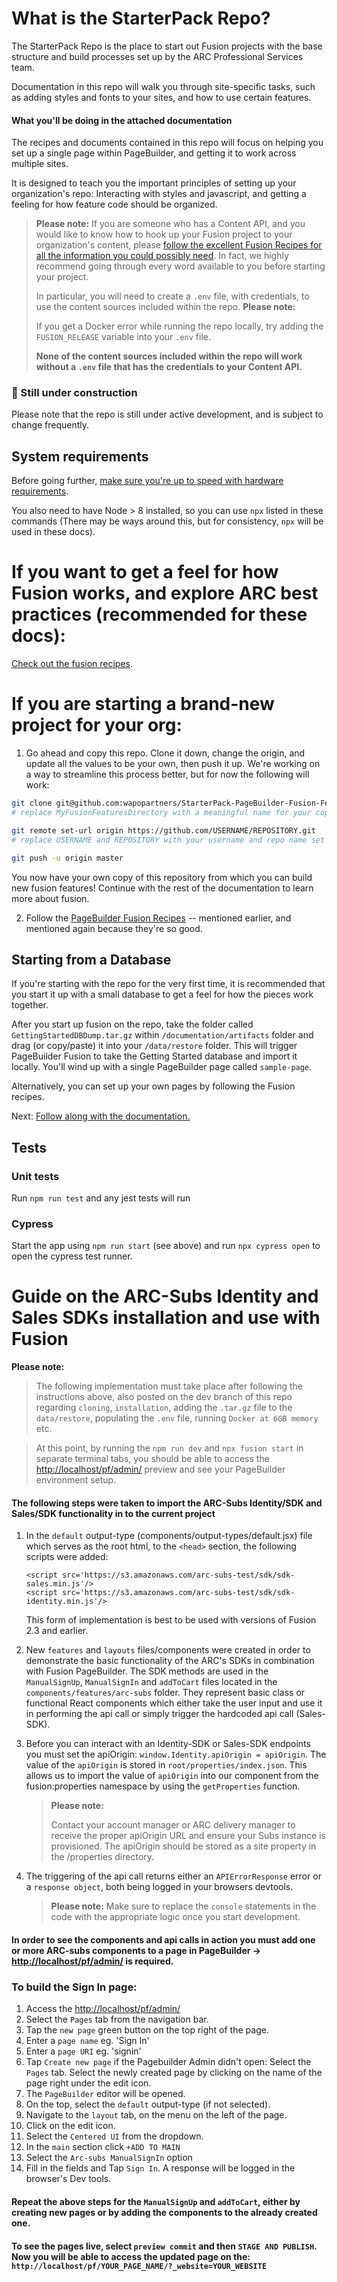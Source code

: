 # What is the StarterPack Repo?

The StarterPack Repo is the place to start out Fusion projects with the base structure and build processes set up by the ARC Professional Services team.

Documentation in this repo will walk you through site-specific tasks, such as adding styles and fonts to your sites, and how to use certain features.

#### What you'll be doing in the attached documentation

The recipes and documents contained in this repo will focus on helping you set up a single page within PageBuilder, and getting it to work across multiple sites.

It is designed to teach you the important principles of setting up your organization's repo: Interacting with styles and javascript, and getting a feeling for how feature code should be organized.

> **Please note:**
> If you are someone who has a Content API, and you would like to know how to hook up your Fusion project to your organization's content, please [follow the excellent Fusion Recipes for all the information you could possibly need](https://redirector.arcpublishing.com/alc/arc-products/pagebuilder/fusion/). In fact, we highly recommend going through every word available to you before starting your project.
>
> In particular, you will need to create a `.env` file, with credentials, to use the content sources included within the repo.
> **Please note:**
>
> If you get a Docker error while running the repo locally, try adding the `FUSION_RELEASE` variable into your `.env` file.
>
> **None of the content sources included within the repo will work without a `.env` file that has the credentials to your Content API.**

### **🚧 Still under construction**

Please note that the repo is still under active development, and is subject to change frequently.

## System requirements

Before going further, [make sure you're up to speed with hardware requirements](https://redirector.arcpublishing.com/alc/arc-products/pagebuilder/fusion/user-documentation/announcing-the-new-pagebuilder-fusion-engine-2/).

You also need to have Node > 8 installed, so you can use `npx` listed in these commands (There may be ways around this, but for consistency, `npx` will be used in these docs).

# If you want to get a feel for how Fusion works, and explore ARC best practices (recommended for these docs):

[Check out the fusion recipes](https://redirector.arcpublishing.com/alc/arc-products/pagebuilder/fusion/).

# If you are starting a brand-new project for your org:

1. Go ahead and copy this repo. Clone it down, change the origin, and update all the values to be your own, then push it up. We're working on a way to streamline this process better, but for now the following will work:

```bash
git clone git@github.com:wapopartners/StarterPack-PageBuilder-Fusion-Features.git MyFusionFeaturesDirectory
# replace MyFusionFeaturesDirectory with a meaningful name for your copy of the repository

git remote set-url origin https://github.com/USERNAME/REPOSITORY.git
# replace USERNAME and REPOSITORY with your username and repo name set up on github (or other git remote)

git push -u origin master
```

You now have your own copy of this repository from which you can build new fusion features! Continue with the rest of the documentation to learn more about fusion.

2. Follow the [PageBuilder Fusion Recipes](https://redirector.arcpublishing.com/alc/arc-products/pagebuilder/fusion/documentation/recipes/intro.md) -- mentioned earlier, and mentioned again because they're so good.

## Starting from a Database

If you're starting with the repo for the very first time, it is recommended that you start it up with a small database to get a feel for how the pieces work together.

After you start up fusion on the repo, take the folder called `GettingStartedDBDump.tar.gz` within `/documentation/artifacts` folder and drag (or copy/paste) it into your `/data/restore` folder. This will trigger PageBuilder Fusion to take the Getting Started database and import it locally. You'll wind up with a single PageBuilder page called `sample-page`.

Alternatively, you can set up your own pages by following the Fusion recipes.

Next: [Follow along with the documentation.](./documentation/README.md)

## Tests

### Unit tests

Run `npm run test` and any jest tests will run

### Cypress

Start the app using `npm run start` (see above) and run `npx cypress open` to open the cypress test runner.

# Guide on the ARC-Subs Identity and Sales SDKs installation and use with Fusion

**Please note:**

> The following implementation must take place after following the instructions above, also posted on the dev branch of this repo regarding `cloning`, `installation`, adding the `.tar.gz` file to the `data/restore`, populating the `.env` file, running `Docker at 6GB memory` etc.

> At this point, by running the `npm run dev` and `npx fusion start` in separate terminal tabs, you should be able to access the [http://localhost/pf/admin/](http://localhost/pf/admin/) preview and see your PageBuilder environment setup.

#### The following steps were taken to import the ARC-Subs Identity/SDK and Sales/SDK functionality in to the current project

1. In the `default` output-type (components/output-types/default.jsx) file which serves as the root html, to the `<head>` section, the following scripts were added:

   ```
   <script src='https://s3.amazonaws.com/arc-subs-test/sdk/sdk-sales.min.js'/>
   <script src='https://s3.amazonaws.com/arc-subs-test/sdk/sdk-identity.min.js'/>
   ```

   This form of implementation is best to be used with versions of Fusion 2.3 and earlier.

2. New `features` and `layouts` files/components were created in order to demonstrate the basic functionality of the ARC's SDKs in combination with Fusion PageBuilder. The SDK methods are used in the `ManualSignUp`, `ManualSignIn` and `addToCart` files located in the `components/features/arc-subs` folder. They represent basic class or functional React components which either take the user input and use it in performing the api call or simply trigger the hardcoded api call (Sales-SDK).

3. Before you can interact with an Identity-SDK or Sales-SDK endpoints you must set the apiOrigin:
   `window.Identity.apiOrigin = apiOrigin`.
   The value of the `apiOrigin` is stored in `root/properties/index.json`. This allows us to import the value of `apiOrigin` into our component from the fusion:properties namespace by using the `getProperties` function.

   > **Please note:**
   >
   > Contact your account manager or ARC delivery manager to receive the proper apiOrigin URL and ensure your Subs instance is provisioned. The apiOrigin should be stored as a site property in the /properties directory.

4. The triggering of the api call returns either an `APIErrorResponse` error or a `response object`, both being logged in your browsers devtools.
   > **Please note:**
   > Make sure to replace the `console` statements in the code with the appropriate logic once you start development.

#### In order to see the components and api calls in action you must add one or more ARC-subs components to a page in PageBuilder -> [http://localhost/pf/admin/](http://localhost/pf/admin/) is required.

### To build the Sign In page:

1. Access the [http://localhost/pf/admin/](http://localhost/pf/admin/)
2. Select the `Pages` tab from the navigation bar.
3. Tap the `new page` green button on the top right of the page.
4. Enter a `page name` eg. 'Sign In'
5. Enter a `page URI` eg. 'signin'
6. Tap `Create new page`
   if the Pagebuilder Admin didn't open: Select the `Pages` tab. Select the newly created page by clicking on the name of the page right under the edit icon.
7. The `PageBuilder` editor will be opened.
8. On the top, select the `default` output-type (if not selected).
9. Navigate to the `layout` tab, on the menu on the left of the page.
10. Click on the edit icon.
11. Select the `Centered UI` from the dropdown.
12. In the `main` section click `+ADD TO MAIN`
13. Select the `Arc-subs ManualSignIn` option
14. Fill in the fields and Tap `Sign In`. A response will be logged in the browser's Dev tools.

#### Repeat the above steps for the `ManualSignUp` and `addToCart`, either by creating new pages or by adding the components to the already created one.

#### To see the pages live, select `preview commit` and then `STAGE AND PUBLISH`. Now you will be able to access the updated page on the: `http://localhost/pf/YOUR_PAGE_NAME/?_website=YOUR_WEBSITE`
